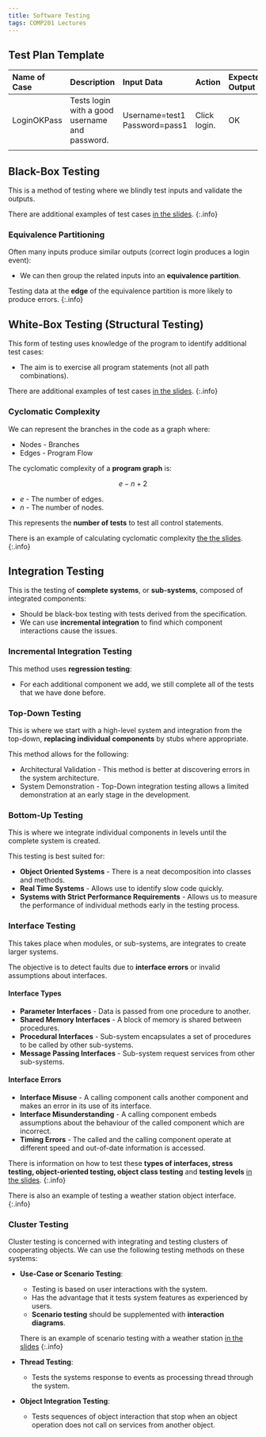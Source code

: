 ```yaml
---
title: Software Testing
tags: COMP201 Lectures
---
```


## Test Plan Template

| Name of Case | Description | Input Data | Action | Expected Output | Actual Output | Pass |
| :-- | :-- | :-- | :-- | :-- | :-- | :-- |
| LoginOKPass | Tests login with a good username and password. | Username=test1<br>Password=pass1 | Click login. | OK | Login OK | True |
| | | | | | | |

## Black-Box Testing
This is a method of testing where we blindly test inputs and validate the outputs.

There are additional examples of test cases [in the slides](https://liverpool.instructure.com/courses/46117/files/6013927?module_item_id=1189968).
{:.info}

### Equivalence Partitioning
Often many inputs produce similar outputs (correct login produces a login event):

* We can then group the related inputs into an **equivalence partition**.

Testing data at the **edge** of the equivalence partition is more likely to produce errors.
{:.info}

## White-Box Testing (Structural Testing)
This form of testing uses knowledge of the program to identify additional test cases:

* The aim is to exercise all program statements (not all path combinations).

There are additional examples of test cases [in the slides](https://liverpool.instructure.com/courses/46117/files/6013927?module_item_id=1189968).
{:.info}

### Cyclomatic Complexity
We can represent the branches in the code as a graph where:

* Nodes - Branches
* Edges - Program Flow

The cyclomatic complexity of a **program graph** is:

$$
e -n+2
$$

* $e$ - The number of edges.
* $n$ - The number of nodes.

This represents the **number of tests** to test all control statements.

There is an example of calculating cyclomatic complexity [the the slides](https://liverpool.instructure.com/courses/46117/files/6013928?module_item_id=1189970).
{:.info}

## Integration Testing
This is the testing of **complete systems**, or **sub-systems**, composed of integrated components:

* Should be black-box testing with tests derived from the specification.
* We can use **incremental integration** to find which component interactions cause the issues.

### Incremental Integration Testing
This method uses **regression testing**:

* For each additional component we add, we still complete all of the tests that we have done before. 

### Top-Down Testing
This is where we start with a high-level system and integration from the top-down, **replacing individual components** by stubs where appropriate.

This method allows for the following:

* Architectural Validation - This method is better at discovering errors in the system architecture.
* System Demonstration - Top-Down integration testing allows a limited demonstration at an early stage in the development.

### Bottom-Up Testing
This is where we integrate individual components in levels until the complete system is created.

This testing is best suited for:

* **Object Oriented Systems** - There is a neat decomposition into classes and methods.
* **Real Time Systems** - Allows use to identify slow code quickly.
* **Systems with Strict Performance Requirements** - Allows us to measure the performance of individual methods early in the testing process.

### Interface Testing
This takes place when modules, or sub-systems, are integrates to create larger systems.

The objective is to detect faults due to **interface errors** or invalid assumptions about interfaces.

#### Interface Types

* **Parameter Interfaces** - Data is passed from one procedure to another.
* **Shared Memory Interfaces** - A block of memory is shared between procedures.
* **Procedural Interfaces** - Sub-system encapsulates a set of procedures to be called by other sub-systems.
* **Message Passing Interfaces** - Sub-system request services from other sub-systems.

#### Interface Errors

* **Interface Misuse** - A calling component calls another component and makes an error in its use of its interface.
* **Interface Misunderstanding** - A calling component embeds assumptions about the behaviour of the called component which are incorrect.
* **Timing Errors** - The called and the calling component operate at different speed and out-of-date information is accessed.

There is information on how to test these **types of interfaces, stress testing, object-oriented testing, object class testing** and **testing levels** [in the slides](https://liverpool.instructure.com/courses/46117/files/6013928?module_item_id=1189970).
{:.info}

There is also an example of testing a weather station object interface.
{:.info}

### Cluster Testing
Cluster testing is concerned with integrating and testing clusters of cooperating objects. We can use the following testing methods on these systems:

* **Use-Case or Scenario Testing**:
	* Testing is based on user interactions with the system.
	* Has the advantage that it tests system features as experienced by users.
	* **Scenario testing** should be supplemented with **interaction diagrams**.

	There is an example of scenario testing with a weather station [in the slides](https://liverpool.instructure.com/courses/46117/files/6013928?module_item_id=1189970)
	{:.info}
* **Thread Testing**:
	* Tests the systems response to events as processing thread through the system.
* **Object Integration Testing**:
	* Tests sequences of object interaction that stop when an object operation does not call on services from another object.